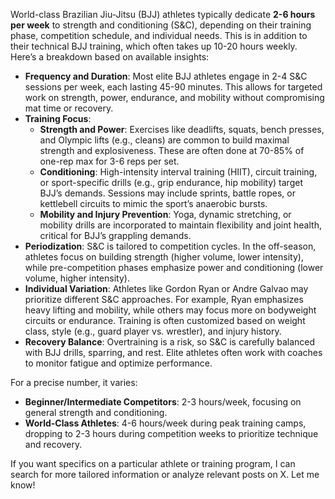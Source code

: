 World-class Brazilian Jiu-Jitsu (BJJ) athletes typically dedicate **2-6 hours per week** to strength and conditioning (S&C), depending on their training phase, competition schedule, and individual needs. This is in addition to their technical BJJ training, which often takes up 10-20 hours weekly. Here’s a breakdown based on available insights:

- **Frequency and Duration**: Most elite BJJ athletes engage in 2-4 S&C sessions per week, each lasting 45-90 minutes. This allows for targeted work on strength, power, endurance, and mobility without compromising mat time or recovery.
- **Training Focus**:
  - **Strength and Power**: Exercises like deadlifts, squats, bench presses, and Olympic lifts (e.g., cleans) are common to build maximal strength and explosiveness. These are often done at 70-85% of one-rep max for 3-6 reps per set.
  - **Conditioning**: High-intensity interval training (HIIT), circuit training, or sport-specific drills (e.g., grip endurance, hip mobility) target BJJ’s demands. Sessions may include sprints, battle ropes, or kettlebell circuits to mimic the sport’s anaerobic bursts.
  - **Mobility and Injury Prevention**: Yoga, dynamic stretching, or mobility drills are incorporated to maintain flexibility and joint health, critical for BJJ’s grappling demands.
- **Periodization**: S&C is tailored to competition cycles. In the off-season, athletes focus on building strength (higher volume, lower intensity), while pre-competition phases emphasize power and conditioning (lower volume, higher intensity).
- **Individual Variation**: Athletes like Gordon Ryan or Andre Galvao may prioritize different S&C approaches. For example, Ryan emphasizes heavy lifting and mobility, while others may focus more on bodyweight circuits or endurance. Training is often customized based on weight class, style (e.g., guard player vs. wrestler), and injury history.
- **Recovery Balance**: Overtraining is a risk, so S&C is carefully balanced with BJJ drills, sparring, and rest. Elite athletes often work with coaches to monitor fatigue and optimize performance.

For a precise number, it varies:

- **Beginner/Intermediate Competitors**: 2-3 hours/week, focusing on general strength and conditioning.
- **World-Class Athletes**: 4-6 hours/week during peak training camps, dropping to 2-3 hours during competition weeks to prioritize technique and recovery.

If you want specifics on a particular athlete or training program, I can search for more tailored information or analyze relevant posts on X. Let me know!
